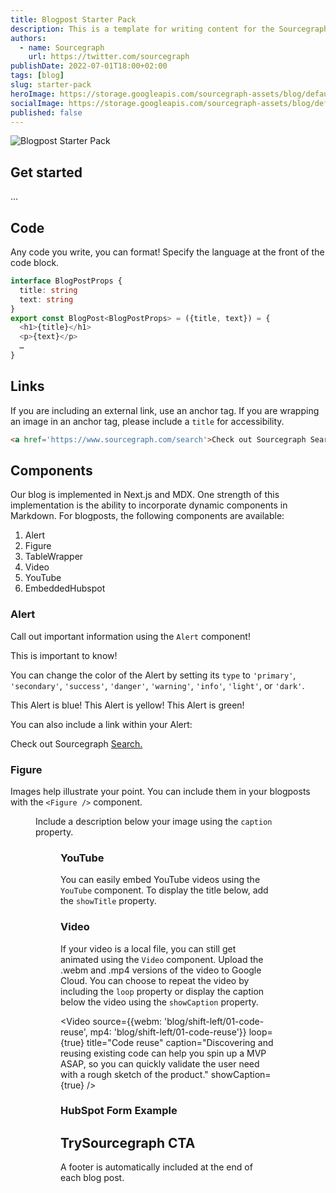 ```yaml
---
title: Blogpost Starter Pack
description: This is a template for writing content for the Sourcegraph blog!
authors:
  - name: Sourcegraph
    url: https://twitter.com/sourcegraph
publishDate: 2022-07-01T18:00+02:00
tags: [blog]
slug: starter-pack
heroImage: https://storage.googleapis.com/sourcegraph-assets/blog/default_hero_social.png
socialImage: https://storage.googleapis.com/sourcegraph-assets/blog/default_hero_social.png
published: false
---
```


![Blogpost Starter Pack](https://storage.googleapis.com/sourcegraph-assets/blog/default_hero_social.png)

## Get started

...

## Code

Any code you write, you can format! Specify the language at the front of the code block.

```ts
interface BlogPostProps {
  title: string
  text: string
}
export const BlogPost<BlogPostProps> = ({title, text}) = {
  <h1>{title}</h1>
  <p>{text}</p>
  …
}
``` 

## Links

If you are including an external link, use an anchor tag. If you are wrapping an image in an anchor tag, please include a `title` for accessibility.

```html
<a href='https://www.sourcegraph.com/search'>Check out Sourcegraph Search!</a>
```

## Components

Our blog is implemented in Next.js and MDX. One strength of this implementation is the ability to incorporate dynamic components in Markdown. For blogposts, the following components are available:

1. Alert
2. Figure
3. TableWrapper
4. Video
5. YouTube
6. EmbeddedHubspot

### Alert

Call out important information using the `Alert` component!

<Alert>This is important to know!</Alert>

You can change the color of the Alert by setting its `type` to `'primary'`, `'secondary'`, `'success'`, `'danger'`, `'warning'`, `'info'`, `'light'`, or `'dark'`.

<Alert type="info">This Alert is blue!</Alert>
<Alert type="warning">This Alert is yellow!</Alert>
<Alert type="success">This Alert is green!</Alert>

You can also include a link within your Alert:

<Alert type="secondary">Check out Sourcegraph <a href="https://www.sourcegraph.com/search">Search.</a></Alert>

### Figure

Images help illustrate your point. You can include them in your blogposts with the `<Figure />` component.

<Figure 
  src="https://storage.googleapis.com/sourcegraph-assets/blog/default_hero_social.png"
  alt="Sourcegraph thumbnail"
/>

Include a description below your image using the `caption` property.

<Figure 
  src="https://storage.googleapis.com/sourcegraph-assets/blog/default_hero_social.png"
  alt="Sourcegraph thumbnail"
  caption="The Sourcegraph logo"
/>

### YouTube

You can easily embed YouTube videos using the `YouTube` component. To display the title below, add the `showTitle` property.

<YouTube
  title="Accelerate developer onboarding with Sourcegraph" 
  id="DgwvhRW1Cbc"
  showTitle={true}
/>

### Video

If your video is a local file, you can still get animated using the `Video` component. Upload the .webm and .mp4 versions of the video to Google Cloud. You can choose to repeat the video by including the `loop` property or display the caption below the video using the `showCaption` property.

<Video 
  source={{webm: 'blog/shift-left/01-code-reuse', mp4: 'blog/shift-left/01-code-reuse'}} 
  loop={true}
  title="Code reuse"
  caption="Discovering and reusing existing code can help you spin up a MVP ASAP, so you can quickly validate the user need with a rough sketch of the product."
  showCaption={true}
/>

### HubSpot Form Example

<EmbeddedHubSpot 
  portalId='2762526' 
  formId='08e6c442-0e7c-4892-a262-76dae55ab497' 
  targetId='#sign-up-form' />

<div id="sign-up-form"></div>

## TrySourcegraph CTA

A footer is automatically included at the end of each blog post.


